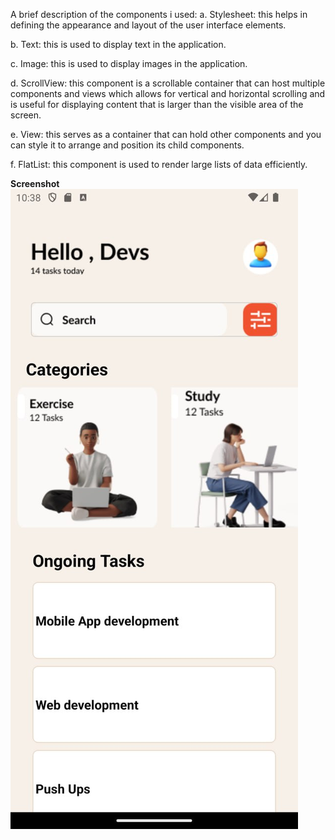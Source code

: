 A brief description of the components i used:
a. Stylesheet: this helps in defining the appearance and layout of the user interface elements.

b. Text: this is used to display text in the application.

c. Image: this is used to display images in the application.

d. ScrollView: this component is a scrollable container that can host multiple components and views which allows for vertical and horizontal scrolling and is useful for displaying content that is larger than the visible area of the screen.

e. View: this serves as a container that can hold other components and you can style it to arrange and position its child components.

f. FlatList: this component is used to render large lists of data efficiently.

**Screenshot**
![Screenshot](assets/screenshot.jpg)
